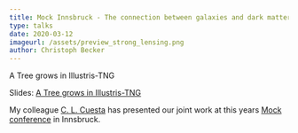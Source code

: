 ```yaml
---
title: Mock Innsbruck - The connection between galaxies and dark matter haloes
type: talks
date: 2020-03-12
imageurl: /assets/preview_strong_lensing.png
author: Christoph Becker
---
```


A Tree grows in Illustris-TNG

Slides: [A Tree grows in Illustris-TNG](https://slides.com/carolcuesta/a-tree-grows-in-illustris-tng-the-galaxy-halo-connection-learnedby-boosted-decision-trees)

My colleague [C. L. Cuesta](https://www.dur.ac.uk/directory/profile/?id=16714) has presented our joint work at this years [Mock conference](https://www.uibk.ac.at/congress/mockinnsbruck/) in Innsbruck.
